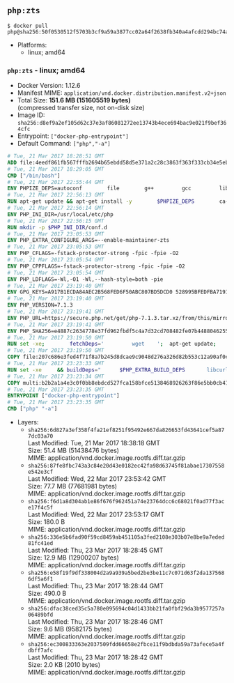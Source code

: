 ## `php:zts`

```console
$ docker pull php@sha256:50f0530512f5703b3cf9a59a3877cc02a64f2638fb340a4afcdd294bc74a8f4b
```

-	Platforms:
	-	linux; amd64

### `php:zts` - linux; amd64

-	Docker Version: 1.12.6
-	Manifest MIME: `application/vnd.docker.distribution.manifest.v2+json`
-	Total Size: **151.6 MB (151605519 bytes)**  
	(compressed transfer size, not on-disk size)
-	Image ID: `sha256:d8ef9a2ef105d62c37e3af86081272ee13743b4ece694bac9e021f9bef364cfc`
-	Entrypoint: `["docker-php-entrypoint"]`
-	Default Command: `["php","-a"]`

```dockerfile
# Tue, 21 Mar 2017 18:28:51 GMT
ADD file:4eedf861fb567fffb2694b65ebdd58d5e371a2c28c3863f363f333cb34e5eb7b in / 
# Tue, 21 Mar 2017 18:29:05 GMT
CMD ["/bin/bash"]
# Tue, 21 Mar 2017 22:55:44 GMT
ENV PHPIZE_DEPS=autoconf 		file 		g++ 		gcc 		libc-dev 		make 		pkg-config 		re2c
# Tue, 21 Mar 2017 22:56:13 GMT
RUN apt-get update && apt-get install -y 		$PHPIZE_DEPS 		ca-certificates 		curl 		libedit2 		libsqlite3-0 		libxml2 		xz-utils 	--no-install-recommends && rm -r /var/lib/apt/lists/*
# Tue, 21 Mar 2017 22:56:14 GMT
ENV PHP_INI_DIR=/usr/local/etc/php
# Tue, 21 Mar 2017 22:56:15 GMT
RUN mkdir -p $PHP_INI_DIR/conf.d
# Tue, 21 Mar 2017 23:05:53 GMT
ENV PHP_EXTRA_CONFIGURE_ARGS=--enable-maintainer-zts
# Tue, 21 Mar 2017 23:05:53 GMT
ENV PHP_CFLAGS=-fstack-protector-strong -fpic -fpie -O2
# Tue, 21 Mar 2017 23:05:54 GMT
ENV PHP_CPPFLAGS=-fstack-protector-strong -fpic -fpie -O2
# Tue, 21 Mar 2017 23:05:54 GMT
ENV PHP_LDFLAGS=-Wl,-O1 -Wl,--hash-style=both -pie
# Tue, 21 Mar 2017 23:19:40 GMT
ENV GPG_KEYS=A917B1ECDA84AEC2B568FED6F50ABC807BD5DCD0 528995BFEDFBA7191D46839EF9BA0ADA31CBD89E
# Tue, 21 Mar 2017 23:19:40 GMT
ENV PHP_VERSION=7.1.3
# Tue, 21 Mar 2017 23:19:41 GMT
ENV PHP_URL=https://secure.php.net/get/php-7.1.3.tar.xz/from/this/mirror PHP_ASC_URL=https://secure.php.net/get/php-7.1.3.tar.xz.asc/from/this/mirror
# Tue, 21 Mar 2017 23:19:41 GMT
ENV PHP_SHA256=e4887c2634778e37fd962fbdf5c4a7d32cd708482fe07b448804625570cb0bb0 PHP_MD5=d604d688be17f4a05b99dbb7fb9581f4
# Tue, 21 Mar 2017 23:19:50 GMT
RUN set -xe; 		fetchDeps=' 		wget 	'; 	apt-get update; 	apt-get install -y --no-install-recommends $fetchDeps; 	rm -rf /var/lib/apt/lists/*; 		mkdir -p /usr/src; 	cd /usr/src; 		wget -O php.tar.xz "$PHP_URL"; 		if [ -n "$PHP_SHA256" ]; then 		echo "$PHP_SHA256 *php.tar.xz" | sha256sum -c -; 	fi; 	if [ -n "$PHP_MD5" ]; then 		echo "$PHP_MD5 *php.tar.xz" | md5sum -c -; 	fi; 		if [ -n "$PHP_ASC_URL" ]; then 		wget -O php.tar.xz.asc "$PHP_ASC_URL"; 		export GNUPGHOME="$(mktemp -d)"; 		for key in $GPG_KEYS; do 			gpg --keyserver ha.pool.sks-keyservers.net --recv-keys "$key"; 		done; 		gpg --batch --verify php.tar.xz.asc php.tar.xz; 		rm -r "$GNUPGHOME"; 	fi; 		apt-get purge -y --auto-remove $fetchDeps
# Tue, 21 Mar 2017 23:19:50 GMT
COPY file:207c686e3fed4f71f8a7b245d8dcae9c9048d276a326d82b553c12a90af0c0ca in /usr/local/bin/ 
# Tue, 21 Mar 2017 23:23:33 GMT
RUN set -xe 	&& buildDeps=" 		$PHP_EXTRA_BUILD_DEPS 		libcurl4-openssl-dev 		libedit-dev 		libsqlite3-dev 		libssl-dev 		libxml2-dev 	" 	&& apt-get update && apt-get install -y $buildDeps --no-install-recommends && rm -rf /var/lib/apt/lists/* 		&& export CFLAGS="$PHP_CFLAGS" 		CPPFLAGS="$PHP_CPPFLAGS" 		LDFLAGS="$PHP_LDFLAGS" 	&& docker-php-source extract 	&& cd /usr/src/php 	&& ./configure 		--with-config-file-path="$PHP_INI_DIR" 		--with-config-file-scan-dir="$PHP_INI_DIR/conf.d" 				--disable-cgi 				--enable-ftp 		--enable-mbstring 		--enable-mysqlnd 				--with-curl 		--with-libedit 		--with-openssl 		--with-zlib 				$PHP_EXTRA_CONFIGURE_ARGS 	&& make -j "$(nproc)" 	&& make install 	&& { find /usr/local/bin /usr/local/sbin -type f -executable -exec strip --strip-all '{}' + || true; } 	&& make clean 	&& docker-php-source delete 		&& apt-get purge -y --auto-remove -o APT::AutoRemove::RecommendsImportant=false $buildDeps
# Tue, 21 Mar 2017 23:23:34 GMT
COPY multi:b2b2a1a4e3c0f0bb8ebdcd527fca158bfce5138468926263f86e5bb0cb41970f in /usr/local/bin/ 
# Tue, 21 Mar 2017 23:23:35 GMT
ENTRYPOINT ["docker-php-entrypoint"]
# Tue, 21 Mar 2017 23:23:35 GMT
CMD ["php" "-a"]
```

-	Layers:
	-	`sha256:6d827a3ef358f4fa21ef8251f95492e667da826653fd43641cef5a877dc03a70`  
		Last Modified: Tue, 21 Mar 2017 18:38:18 GMT  
		Size: 51.4 MB (51438476 bytes)  
		MIME: application/vnd.docker.image.rootfs.diff.tar.gzip
	-	`sha256:87fe8fbc743a3c84e20d43e0182ec42fa98d63745f81abae17307558e542e3cf`  
		Last Modified: Wed, 22 Mar 2017 23:53:42 GMT  
		Size: 77.7 MB (77681981 bytes)  
		MIME: application/vnd.docker.image.rootfs.diff.tar.gzip
	-	`sha256:f6d1a8d304ab1e86f676f962451a74e23764dcc6c68021f0ad77f3ace17f4c5f`  
		Last Modified: Wed, 22 Mar 2017 23:53:17 GMT  
		Size: 180.0 B  
		MIME: application/vnd.docker.image.rootfs.diff.tar.gzip
	-	`sha256:336e5b6fad90f59cd8459ab451105a3fed2108e303b07e8be9a7eded81fc41ed`  
		Last Modified: Thu, 23 Mar 2017 18:28:45 GMT  
		Size: 12.9 MB (12900207 bytes)  
		MIME: application/vnd.docker.image.rootfs.diff.tar.gzip
	-	`sha256:e58f19f9df338004d2a9a939a5bed2be3be11c7c071d63f2da1375686df5a6f1`  
		Last Modified: Thu, 23 Mar 2017 18:28:44 GMT  
		Size: 490.0 B  
		MIME: application/vnd.docker.image.rootfs.diff.tar.gzip
	-	`sha256:dfac38ced35c5a780e095694c04d1433bb21fa0fbf29da3b9577257a06489bfd`  
		Last Modified: Thu, 23 Mar 2017 18:28:46 GMT  
		Size: 9.6 MB (9582175 bytes)  
		MIME: application/vnd.docker.image.rootfs.diff.tar.gzip
	-	`sha256:ec300833363e2037509fdd66658e2fbce11f9bdbda59a73afece5a4fdbff7afc`  
		Last Modified: Thu, 23 Mar 2017 18:28:42 GMT  
		Size: 2.0 KB (2010 bytes)  
		MIME: application/vnd.docker.image.rootfs.diff.tar.gzip
